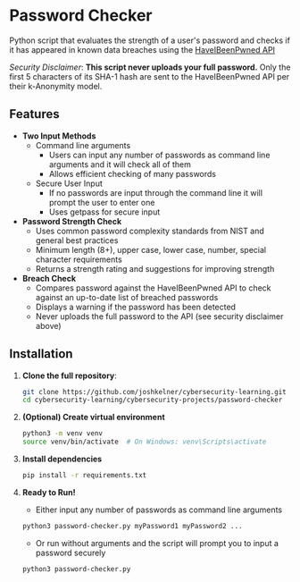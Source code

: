# Password Checker

Python script that evaluates the strength of a user's password and checks if it has appeared in known data breaches using the [HaveIBeenPwned API](https://haveibeenpwned.com/API/v3)

*Security Disclaimer*: **This script never uploads your full password.** Only the first 5 characters of its SHA-1 hash are sent to the HaveIBeenPwned API per their k-Anonymity model. 

## Features

* **Two Input Methods**
    * Command line arguments
        * Users can input any number of passwords as command line arguments and it will check all of them
        * Allows efficient checking of many passwords
    * Secure User Input
        * If no passwords are input through the command line it will prompt the user to enter one
        * Uses getpass for secure input
* **Password Strength Check**
    * Uses common password complexity standards from NIST and general best practices
    * Minimum length (8+), upper case, lower case, number, special character requirements
    * Returns a strength rating and suggestions for improving strength
* **Breach Check**
    * Compares password against the HaveIBeenPwned API to check against an up-to-date list of breached passwords
    * Displays a warning if the password has been detected
    * Never uploads the full password to the API (see security disclaimer above)
## Installation
1. **Clone the full repository**:
   ```bash
   git clone https://github.com/joshkelner/cybersecurity-learning.git
   cd cybersecurity-learning/cybersecurity-projects/password-checker
   ```
2. **(Optional) Create virtual environment**

    ```bash
    python3 -m venv venv
    source venv/bin/activate  # On Windows: venv\Scripts\activate
    ```
3. **Install dependencies**

    ```bash
    pip install -r requirements.txt
    ```
4. **Ready to Run!**
    * Either input any number of passwords as command line arguments
    ```bash
    python3 password-checker.py myPassword1 myPassword2 ...
    ```
    * Or run without arguments and the script will prompt you to input a password securely
    ```bash
    python3 password-checker.py
    ```


